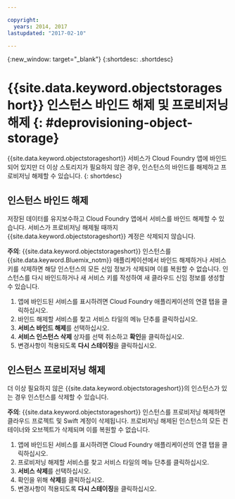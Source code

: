 ```yaml
---

copyright:
  years: 2014, 2017
lastupdated: "2017-02-10"

---
```

{:new_window: target="_blank"}
{:shortdesc: .shortdesc}

# {{site.data.keyword.objectstorageshort}} 인스턴스 바인드 해제 및 프로비저닝 해제 {: #deprovisioning-object-storage}

{{site.data.keyword.objectstorageshort}} 서비스가 Cloud Foundry 앱에 바인드되어 있지만 더 이상 스토리지가 필요하지 않은 경우, 인스턴스의 바인드를 해제하고 프로비저닝 해제할 수 있습니다.
{: shortdesc}


## 인스턴스 바인드 해제

저장된 데이터를 유지보수하고 Cloud Foundry 앱에서 서비스를 바인드 해제할 수 있습니다. 서비스가 프로비저닝 해제될 때까지 {{site.data.keyword.objectstorageshort}} 계정은 삭제되지 않습니다. 

**주의**: {{site.data.keyword.objectstorageshort}} 인스턴스를 {{site.data.keyword.Bluemix_notm}} 애플리케이션에서 바인드 해제하거나 서비스 키를 삭제하면 해당 인스턴스의 모든 신임 정보가 삭제되며 이를 복원할 수 없습니다. 인스턴스를 다시 바인드하거나 새 서비스 키를 작성하여 새 클라우드 신임 정보를 생성할 수 있습니다. 

1. 앱에 바인드된 서비스를 표시하려면 Cloud Foundry 애플리케이션의 연결 탭을 클릭하십시오. 
2. 바인드 해제할 서비스를 찾고 서비스 타일의 메뉴 단추를 클릭하십시오. 
3. **서비스 바인드 해제**를 선택하십시오. 
4. **서비스 인스턴스 삭제** 상자를 선택 취소하고 **확인**을 클릭하십시오. 
5. 변경사항이 적용되도록 **다시 스테이징**을 클릭하십시오. 



## 인스턴스 프로비저닝 해제

더 이상 필요하지 않은 {{site.data.keyword.objectstorageshort}}의 인스턴스가 있는 경우 인스턴스를 삭제할 수 있습니다. 

**주의**: {{site.data.keyword.objectstorageshort}} 인스턴스를 프로비저닝 해제하면 클라우드 프로젝트 및 Swift 계정이 삭제됩니다. 프로비저닝 해제된 인스턴스의 모든 컨테이너와 오브젝트가 삭제되며 이를 복원할 수 없습니다. 

1. 앱에 바인드된 서비스를 표시하려면 Cloud Foundry 애플리케이션의 연결 탭을 클릭하십시오. 
2. 프로비저닝 해제할 서비스를 찾고 서비스 타일의 메뉴 단추를 클릭하십시오. 
3. **서비스 삭제**를 선택하십시오. 
4. 확인을 위해 **삭제**를 클릭하십시오. 
5. 변경사항이 적용되도록 **다시 스테이징**을 클릭하십시오. 
